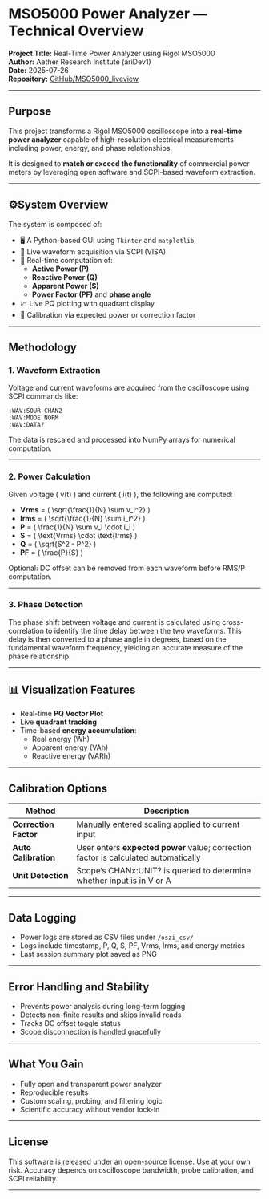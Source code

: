 # MSO5000 Power Analyzer — Technical Overview

**Project Title:** Real-Time Power Analyzer using Rigol MSO5000  
**Author:** Aether Research Institute (ariDev1)  
**Date:** 2025-07-26  
**Repository:** [GitHub/MSO5000_liveview](https://github.com/ariDev1/MSO5000_liveview)

---

## Purpose

This project transforms a Rigol MSO5000 oscilloscope into a **real-time power analyzer** capable of high-resolution electrical measurements including power, energy, and phase relationships.

It is designed to **match or exceed the functionality** of commercial power meters by leveraging open software and SCPI-based waveform extraction.

---

## ⚙System Overview

The system is composed of:

- 🖥️ A Python-based GUI using `Tkinter` and `matplotlib`
- 🔌 Live waveform acquisition via SCPI (VISA)
- 🧮 Real-time computation of:
  - **Active Power (P)**
  - **Reactive Power (Q)**
  - **Apparent Power (S)**
  - **Power Factor (PF)** and **phase angle**
- 📈 Live PQ plotting with quadrant display
- 🧪 Calibration via expected power or correction factor

---

## Methodology

### 1. Waveform Extraction

Voltage and current waveforms are acquired from the oscilloscope using SCPI commands like:

```
:WAV:SOUR CHAN2
:WAV:MODE NORM
:WAV:DATA?
```

The data is rescaled and processed into NumPy arrays for numerical computation.

---

### 2. Power Calculation

Given voltage \( v(t) \) and current \( i(t) \), the following are computed:

- **Vrms** = \( \sqrt{\frac{1}{N} \sum v_i^2} \)
- **Irms** = \( \sqrt{\frac{1}{N} \sum i_i^2} \)
- **P** = \( \frac{1}{N} \sum v_i \cdot i_i \)
- **S** = \( \text{Vrms} \cdot \text{Irms} \)
- **Q** = \( \sqrt{S^2 - P^2} \)
- **PF** = \( \frac{P}{S} \)

Optional: DC offset can be removed from each waveform before RMS/P computation.

---

### 3. Phase Detection

The phase shift between voltage and current is calculated using cross-correlation to identify the time delay between the two waveforms. This delay is then converted to a phase angle in degrees, based on the fundamental waveform frequency, yielding an accurate measure of the phase relationship.

---

## 📊 Visualization Features

- Real-time **PQ Vector Plot**
- Live **quadrant tracking**
- Time-based **energy accumulation**:
  - Real energy (Wh)
  - Apparent energy (VAh)
  - Reactive energy (VARh)

---

## Calibration Options

| Method | Description |
|--------|-------------|
| **Correction Factor** | Manually entered scaling applied to current input |
| **Auto Calibration** | User enters **expected power** value; correction factor is calculated automatically |
| **Unit Detection** | Scope’s CHANx:UNIT? is queried to determine whether input is in V or A |

---

## Data Logging

- Power logs are stored as CSV files under `/oszi_csv/`
- Logs include timestamp, P, Q, S, PF, Vrms, Irms, and energy metrics
- Last session summary plot saved as PNG

---

## Error Handling and Stability

- Prevents power analysis during long-term logging
- Detects non-finite results and skips invalid reads
- Tracks DC offset toggle status
- Scope disconnection is handled gracefully

---

## What You Gain

- Fully open and transparent power analyzer
- Reproducible results
- Custom scaling, probing, and filtering logic
- Scientific accuracy without vendor lock-in

---

## License

This software is released under an open-source license. Use at your own risk. Accuracy depends on oscilloscope bandwidth, probe calibration, and SCPI reliability.

---
